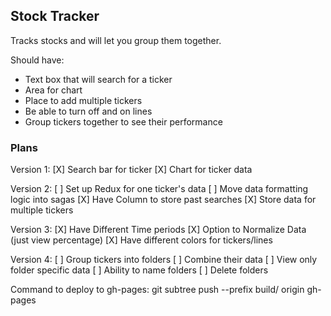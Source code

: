 Stock Tracker
-------------
Tracks stocks and will let you group them together.

Should have:
- Text box that will search for a ticker
- Area for chart
- Place to add multiple tickers
- Be able to turn off and on lines
- Group tickers together to see their performance

### Plans

Version 1:
[X] Search bar for ticker
[X] Chart for ticker data

Version 2:
[ ] Set up Redux for one ticker's data
    [ ] Move data formatting logic into sagas
[X] Have Column to store past searches
[X] Store data for multiple tickers

Version 3:
[X] Have Different Time periods
[X] Option to Normalize Data (just view percentage)
[X] Have different colors for tickers/lines

Version 4:
[ ] Group tickers into folders
    [ ] Combine their data
    [ ] View only folder specific data
[ ] Ability to name folders
[ ] Delete folders

Command to deploy to gh-pages:
git subtree push --prefix build/ origin gh-pages
